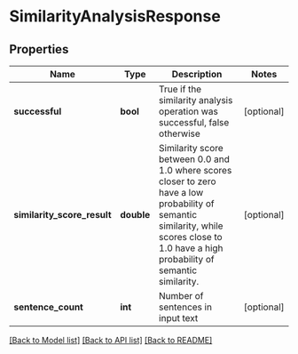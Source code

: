 # SimilarityAnalysisResponse

## Properties
Name | Type | Description | Notes
------------ | ------------- | ------------- | -------------
**successful** | **bool** | True if the similarity analysis operation was successful, false otherwise | [optional] 
**similarity_score_result** | **double** | Similarity score between 0.0 and 1.0 where scores closer to zero have a low probability of semantic similarity, while scores close to 1.0 have a high probability of semantic similarity. | [optional] 
**sentence_count** | **int** | Number of sentences in input text | [optional] 

[[Back to Model list]](../README.md#documentation-for-models) [[Back to API list]](../README.md#documentation-for-api-endpoints) [[Back to README]](../README.md)


